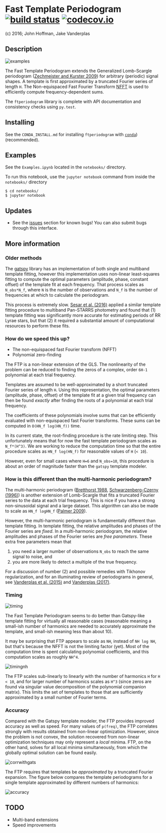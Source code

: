 # Fast Template Periodogram [![build status](http://img.shields.io/travis/PrincetonUniversity/FastTemplatePeriodogram/master.svg?style=flat)](https://travis-ci.org/PrincetonUniversity/FastTemplatePeriodogram) [![codecov.io](https://codecov.io/gh/PrincetonUniversity/FastTemplatePeriodogram/coverage.svg?branch=master)](https://codecov.io/gh/PrincetonUniversity/FastTemplatePeriodogram)

(c) 2016; John Hoffman, Jake Vanderplas

Description
-----------

![examples](plots/templates_and_periodograms.png "Examples")

The Fast Template Periodogram extends the Generalized Lomb-Scargle
periodogram ([Zechmeister and Kurster 2009](http://adsabs.harvard.edu/cgi-bin/bib_query?arXiv:0901.2573])) 
for arbitrary (periodic) signal shapes. A template is first approximated
by a truncated Fourier series of length `H`. The Non-equispaced Fast Fourier Transform
[NFFT](https://www-user.tu-chemnitz.de/~potts/nfft/) is used
to efficiently compute frequency-dependent sums.

The `ftperiodogram` library is complete with API documentation and consistency
checks using `py.test`.

Installing
----------

See the `CONDA_INSTALL.md` for installing `ftperiodogram` with 
[`conda`](https://www.continuum.io/downloads)) (recommended).

Examples
--------

See the `Examples.ipynb` located in the `notebooks/` directory.

To run this notebook, use the `jupyter notebook` command from
inside the `notebooks/` directory

```
$ cd notebooks/
$ jupyter notebook
```

Updates
-------

* See the [issues](https://github.com/PrincetonUniversity/FastTemplatePeriodogram/issues) 
section for known bugs! You can also submit bugs through this interface.


More information
----------------


### Older methods

The [gatspy](http://www.astroml.org/gatspy/) library has an implementation of
both single and multiband template fitting, however this implementation
uses non-linear least-squares fitting to compute the optimal parameters 
(amplitude, phase, constant offset) of the template fit at each frequency. That
process scales as `N_obs*N_f`, where `N` is the number of observations and
`N_f` is the number of frequencies at which to calculate the periodogram.

This process is extremely slow. [Sesar et al. (2016)](https://arxiv.org/abs/1611.08596) applied a similar
template fitting procedure to multiband Pan-STARRS photometry and found that
(1) template fitting was significantly more accurate for estimating periods
of RR Lyrae stars, but that (2) it required a substantial amount of 
computational resources to perform these fits.

### How do we speed this up?

* The non-equispaced fast Fourier transform (NFFT)
* Polynomial zero-finding

The FTP is a non-linear extension of the GLS. The nonlinearity
of the problem can be reduced to finding the zeros of 
a complex, order `6H-1` polynomial at each trial frequency.

Templates are assumed to be well-approximated by a short truncated Fourier series 
of length `H`. Using this representation, the optimal parameters 
(amplitude, phase, offset) of the template fit at a given trial frequency
can then be found *exactly* after finding the roots of 
a polynomial at each trial frequency.

The coefficients of these polynomials involve sums that can be efficiently
evaluated with non-equispaced fast Fourier transforms. These sums
can be computed in `O(HN_f log(HN_f))` time.

In its current state, the root-finding procedure is the rate limiting step.
This unfortunately means that for now the fast template periodogram scales as 
`N_f*(H^3)`. We are working to reduce the computation time so that the entire 
procedure scales as `HN_f log(HN_f)` for reasonable values of `H` (`< 10`).

However, even for small cases where `H=6` and `N_obs=10`, this procedure is 
about an order of magnitude faster than the `gatspy` template modeler.


### How is this different than the multi-harmonic periodogram?

The multi-harmonic periodogram ([Bretthorst 1988](https://link.springer.com/book/10.1007%2F978-1-4684-9399-3), [Schwarzenberg-Czerny (1996)](http://iopscience.iop.org/article/10.1086/309985/meta)) is another 
extension of Lomb-Scargle that fits a truncated Fourier series to the data 
at each trial frequency. This is nice if you have a strong non-sinusoidal signal 
and a large dataset. This algorithm can also be made to scale as
`HN_f logHN_f` ([Palmer 2009](http://iopscience.iop.org/article/10.1088/0004-637X/695/1/496/meta)).

However, the multi-harmonic periodogram is fundamentally different than template fitting. 
In template fitting, the relative amplitudes and phases of the Fourier series are *fixed*. 
In a multi-harmonic periodogram, the relative amplitudes and phases of the Fourier series are 
*free parameters*. These extra free parameters mean that

1. you need a larger number of observations `N_obs` to reach the same signal to noise, and 
2. you are more likely to detect a multiple of the true frequency. 

For a discussion of number (2) and possible remedies with Tikhonov regularization, and for an illuminating review
of periodograms in general, see [Vanderplas et al. (2015)](http://adsabs.harvard.edu/abs/2015ApJ...812...18V) and
[Vanderplas (2017)](https://arxiv.org/abs/1703.09824).

### Timing

![timing](plots/timing_vs_ndata.png "Timing compared to non-linear optimization (10 initial guesses)")

The Fast Template Periodogram seems to do better than Gatspy-like template fitting
for virtually all reasonable cases (reasonable meaning a small-ish
number of harmonics are needed to accurately approximate the template,
and small-ish meaning less than about 10).

It may be surprising that FTP appears to scale as `NH`, instead of
`NH log NH`, but that's because the NFFT is not the limiting factor (yet).
Most of the computation time is spent calculating polynomial coefficients,
and this computation scales as roughly `NH^4`. 

![timingnh](plots/timing_vs_nharm.png "Timing vs harmonics")

The FTP scales sub-linearly to linearly with the number of harmonics `H`
for `H < 10`, and for larger number of harmonics scales as `H^3` (since
zeros are found via singular value decomposition of the polynomial companion matrix). 
This limits the set of templates to those that are sufficiently approximated by a small
number of Fourier terms.

### Accuracy

Compared with the Gatspy template modeler, the FTP provides improved accuracy as well as speed. 
For many values of `p(freq)`, the FTP correlates strongly with results obtained from
non-linear optimization. However, since the problem is not convex, the solution recovered from
non-linear optimization techniques may only represent a *local* minima. FTP, on the other 
hand, solves for all local minima simultaneously, from which the globally optimal solution can be
found easily.

![corrwithgats](plots/correlation_with_nonlinopt.png "Correlation with non-linear optimization")


The FTP requires that templates be *approximated* by a truncated Fourier expansion. The figure
below compares the template periodograms for a single template approximated by different numbers
of harmonics:

![accuracy](plots/correlation_with_large_H.png "How many harmonics do we need?")


TODO
----

* Multi-band extensions
* Speed improvements
